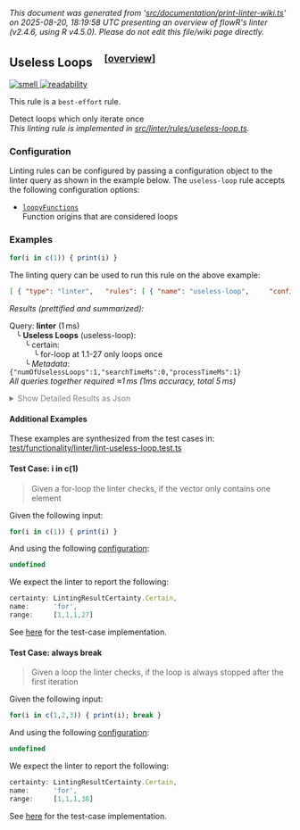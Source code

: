 _This document was generated from '[src/documentation/print-linter-wiki.ts](https://github.com/flowr-analysis/flowr/tree/main//src/documentation/print-linter-wiki.ts)' on 2025-08-20, 18:19:58 UTC presenting an overview of flowR's linter (v2.4.6, using R v4.5.0). Please do not edit this file/wiki page directly._
<h2 id="useless-loop">Useless Loops&emsp;<sup>[<a href="https://github.com/flowr-analysis/flowr/wiki/Linter">overview</a>]</sup></h2>

<span title="This rule is used to detect issues that do not directly affect the semantics of the code, but are still considered bad practice."><a href='#smell'>![smell](https://img.shields.io/badge/smell-yellow) </a></span> <span title="This rule is used to detect issues that are related to the readability of the code. For example, complex expressions, long lines, or inconsistent formatting."><a href='#readability'>![readability](https://img.shields.io/badge/readability-teal) </a></span>


This rule is a `best-effort` rule.
 
Detect loops which only iterate once\
_This linting rule is implemented in <a href="https://github.com/flowr-analysis/flowr/tree/main//src/linter/rules/useless-loop.ts#L27">src/linter/rules/useless-loop.ts</a>._


### Configuration

Linting rules can be configured by passing a configuration object to the linter query as shown in the example below.
The `useless-loop` rule accepts the following configuration options:

- <a href="https://github.com/flowr-analysis/flowr/tree/main//src/linter/rules/useless-loop.ts#L20"><code><span title="Function origins that are considered loops">loopyFunctions</span></code></a>\
Function origins that are considered loops

### Examples


```r
for(i in c(1)) { print(i) }
```


The linting query can be used to run this rule on the above example:




```json
[ { "type": "linter",   "rules": [ { "name": "useless-loop",     "config": {} } ] } ]
```






_Results (prettified and summarized):_

Query: **linter** (1 ms)\
&nbsp;&nbsp;&nbsp;╰ **Useless Loops** (useless-loop):\
&nbsp;&nbsp;&nbsp;&nbsp;&nbsp;&nbsp;&nbsp;╰ certain:\
&nbsp;&nbsp;&nbsp;&nbsp;&nbsp;&nbsp;&nbsp;&nbsp;&nbsp;&nbsp;&nbsp;╰ for-loop at 1.1-27 only loops once\
&nbsp;&nbsp;&nbsp;&nbsp;&nbsp;&nbsp;&nbsp;╰ _Metadata_: <code>{"numOfUselessLoops":1,"searchTimeMs":0,"processTimeMs":1}</code>\
_All queries together required ≈1 ms (1ms accuracy, total 5 ms)_

<details> <summary style="color:gray">Show Detailed Results as Json</summary>

The analysis required _5.4 ms_ (including parsing and normalization and the query) within the generation environment.	

In general, the JSON contains the Ids of the nodes in question as they are present in the normalized AST or the dataflow graph of flowR.
Please consult the [Interface](https://github.com/flowr-analysis/flowr/wiki/Interface) wiki page for more information on how to get those.




```json
{
  "linter": {
    "results": {
      "useless-loop": {
        "results": [
          {
            "certainty": "certain",
            "name": "for",
            "range": [
              1,
              1,
              1,
              27
            ]
          }
        ],
        ".meta": {
          "numOfUselessLoops": 1,
          "searchTimeMs": 0,
          "processTimeMs": 1
        }
      }
    },
    ".meta": {
      "timing": 1
    }
  },
  ".meta": {
    "timing": 1
  }
}
```



</details>







	

#### Additional Examples
	
These examples are synthesized from the test cases in: [test/functionality/linter/lint-useless-loop.test.ts](https://github.com/flowr-analysis/flowr/tree/main//test/functionality/linter/lint-useless-loop.test.ts)


<h4 id="Test_Case:_i_in_c_1_">Test Case: i in c(1)</h4>

> Given a for-loop the linter checks, if the vector only contains one element

Given the following input:

```r
for(i in c(1)) { print(i) }
```


And using the following [configuration](#configuration): 
```ts
undefined
```


We expect the linter to report the following:

```ts
certainty: LintingResultCertainty.Certain,
name:      'for',
range:     [1,1,1,27]
```


See [here](https://github.com/flowr-analysis/flowr/tree/main//test/functionality/linter/lint-useless-loop.test.ts#L9) for the test-case implementation.
		
<h4 id="Test_Case:_always_break">Test Case: always break</h4>

> Given a loop the linter checks, if the loop is always stopped after the first iteration

Given the following input:

```r
for(i in c(1,2,3)) { print(i); break }
```


And using the following [configuration](#configuration): 
```ts
undefined
```


We expect the linter to report the following:

```ts
certainty: LintingResultCertainty.Certain,
name:      'for',
range:     [1,1,1,38]
```


See [here](https://github.com/flowr-analysis/flowr/tree/main//test/functionality/linter/lint-useless-loop.test.ts#L16) for the test-case implementation.